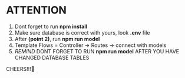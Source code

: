 <h1 style="font-weight:700;">ATTENTION</h1>


1. Dont forget to run <b>npm install</b>
2. Make sure database is correct with yours, look <b>.env</b> file
3. After <b>(point 2)</b>, run <b>npm run model</b>
4. Template Flows = Controller -> Routes -> connect with models
5. *REMIND* DONT FORGET TO RUN <b>npm run model</b> AFTER YOU HAVE CHANGED DATABASE TABLES

CHEERS!!!🥂
